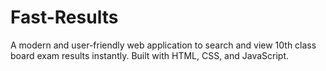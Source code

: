 # Fast-Results
 A modern and user-friendly web application to search and view 10th class board exam results instantly. Built with HTML, CSS, and JavaScript. 
